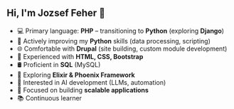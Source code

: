 ## Hi, I'm Jozsef Feher 👋

- 💻 Primary language: **PHP** – transitioning to **Python** (exploring **Django**)  
- 🐍 Actively improving my **Python** skills (data processing, scripting)  
- 🌐 Comfortable with **Drupal** (site building, custom module development)  
- 🎨 Experienced with **HTML, CSS, Bootstrap**  
- 🛢️ Proficient in **SQL** (MySQL)  
- 🚀 Exploring **Elixir & Phoenix Framework**  
- 🤖 Interested in AI development (LLMs, automation)  
- 🔧 Focused on building **scalable applications**  
- 📚 Continuous learner  

<!--
**Jozsef-Feher/Jozsef-Feher** is a ✨ _special_ ✨ repository because its `README.md` (this file) appears on your GitHub profile.

Here are some ideas to get you started:

- 🔭 I’m currently working on ...
- 🌱 I’m currently learning ...
- 👯 I’m looking to collaborate on ...
- 🤔 I’m looking for help with ...
- 💬 Ask me about ...
- 📫 How to reach me: ...
- 😄 Pronouns: ...
- ⚡ Fun fact: ...
-->
